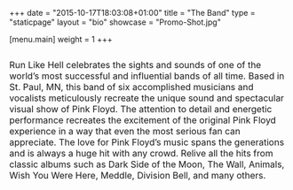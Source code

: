 +++
date = "2015-10-17T18:03:08+01:00"
title = "The Band"
type = "staticpage"
layout = "bio"
showcase = "Promo-Shot.jpg"

[menu.main]
weight = 1
+++

<p><span style="font-size: 12pt;"><img style="display: block; margin-left: auto; margin-right: auto;" src="/images/Run-Like-Hell-Logo-WH.png" alt="" /> </span></p>
<p><span style="font-size: 12pt;">Run Like Hell celebrates the sights and sounds of one of the world’s most successful and influential bands of all time.  Based in St. Paul, MN, this band of six accomplished musicians and vocalists meticulously recreate the unique sound and spectacular visual show of Pink Floyd.  The attention to detail and energetic performance recreates the excitement of the original Pink Floyd experience in a way that even the most serious fan can appreciate.   The love for Pink Floyd’s music spans the generations and is always a huge hit with any crowd.  Relive all the hits from classic albums such as Dark Side of the Moon, The Wall, Animals, Wish You Were Here, Meddle, Division Bell, and many others.</span></p><p><br /><br /></p>